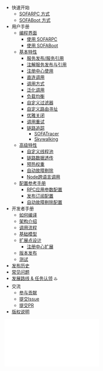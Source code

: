 * 快速开始
    * [SOFARPC 方式](./Getting-Started-With-RPC.md)
    * [SOFABoot 方式](./Getting-Started-With-SOFA-Boot.md)
* 用户手册
    * [编程界面](./Programming.md)
        * [使用 SOFARPC](./Programing-RPC.md)
        * [使用 SOFABoot](./Programing-SOFA-BOOT.md)
    * [基本特性](./Features.md)
        * [服务发布/服务引用](./Publish-And-Reference.md)
        * [注解服务发布与引用](./Annotation-Usage.md)
        * [注册中心使用](./Registry-Usage.md)
        * [直连调用](./Peer-To-Peer.md)
        * [调用方式](./Invoke-Type.md)
        * [泛化调用](./Generic-Invoke.md)
        * [负载均衡](./Load-Balance.md)
        * [自定义过滤器](./Custom-Filter.md)
        * [自定义路由寻址](./Custom-Router.md)
        * [优雅关闭](./Graceful-Shutdown.md)
        * [调用重试](./Retry-Invoke.md)
        * [链路追踪](./Tracing-Usage.md)
            * [SOFATracer](./SOFATracer-Usage.md)
            * [Skywalking](./Skywalking-Usage.md)
    * [高级特性](./AdvancedFeatures.md)
        * [自定义线程池](./Custom-ThreadPool.md)
        * [链路数据透传](./Invoke-Chain-Pass-Data.md)
        * [预热权重](./Provider-Warmup-Weight.md)
        * [自动故障剔除](./Fault-Tolerance.md)
        * [Node跨语言调用](./Node-And-Java-Communicate.md)
    * [配置参考手册](./Configuration.md)
        * [RPC应用参数配置](./Application-RPC-Config.md)
        * [发布订阅配置](./Configuration-Common.md)
        * [自动故障剔除配置](./Configuration-Fault-Tolerance.md)
* 开发者手册
    * [如何编译](./How-To-Build.md)
    * [架构介绍](./Structure-Intro.md)
    * [调用流程](./Client-Invoke-Flow.md)
    * [基础模型](./Common-Model.md)
    * [扩展点设计](./Extension-Loader.md)
        * [注册中心扩展](./Registry-Extension-Guide.md)
    * [版本发布](./Version-Release.md)
    * [测试](./Test.md)
* [发布历史](./ReleaseNotes.md)
* [常见问题](./FAQ.md)
* [发展路线 & 任务认领](./RoadMap.md) ♨️ 
* 交流
    * [参与贡献](./Contributing.md)
    * [提交Issue](https://github.com/alipay/sofa-rpc/issues/new.md)
    * [提交PR](https://github.com/alipay/sofa-rpc/compare.md)
* [版权说明](./NOTICE.md)

![加好友回复"SOFA"进群](./resources/wx_1.png.md)

